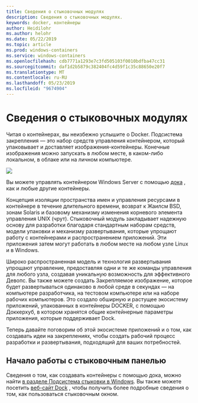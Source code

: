 ```yaml
---
title: Сведения о стыковочных модулях
description: Сведения о стыковочных модулях.
keywords: docker, контейнеры
author: Heidilohr
ms.author: helohr
ms.date: 05/22/2019
ms.topic: article
ms.prod: windows-containers
ms.service: windows-containers
ms.openlocfilehash: cdb7771a1293e7c3fd505103f0010bdfba47cc31
ms.sourcegitcommit: daf1d2b5879c382404fc4d59f1c35c88650e20f7
ms.translationtype: MT
ms.contentlocale: ru-RU
ms.lasthandoff: 05/23/2019
ms.locfileid: "9674904"
---
```

# <a name="about-docker"></a>Сведения о стыковочных модулях

Читая о контейнерах, вы неизбежно услышите о Docker. Подсистема закрепления — это набор средств управления контейнером, который упаковывает и доставляет изображения-контейнеры. Конечные изображения можно запускать в любом месте, в каком-либо локальном, в облаке или на личном компьютере.

![](media/docker.png)

Вы можете управлять контейнером Windows Server с помощью [дока](https://www.docker.com) , как и любые другие контейнеры.

Концепция изоляции пространства имен и управления ресурсами в контейнере в течение длительного времени, возврат к Жаилсм BSD, зонам Solaris и базовому механизму изменения корневого элемента управления UNIX (чрут). Стыковочный модуль закладывает надежную основу для разработки благодаря стандартным наборам средств, модели упаковки и механизму развертывания, которые упрощают работу с контейнерами и распространением приложений. Эти приложения затем могут работать в любом месте на любом узле Linux и в Windows.

Широко распространенная модель и технология развертывания упрощают управление, предоставляя одни и те же команды управления для любого узла, создавая уникальную возможность для эффективного Девопс. Вы также можете создать Закрепляемое изображение, которое будет развертываться одинаково в любой среде в секундах — на компьютере разработчика, на тестовом компьютере или на наборе рабочих компьютеров. Это создало обширную и растущее экосистему приложений, упакованных в контейнеры DOCKER, с помощью Доккерхуб, в котором хранятся общие контейнерные параметры приложения, которые поддерживает Dock.

Теперь давайте поговорим об этой экосистеме приложений и о том, как создавать идеи на закреплениях, чтобы создать рабочий процесс разработки и развертывания, подходящий для ваших потребностей.

## <a name="get-started-with-docker"></a>Начало работы с стыковочным панелью

Сведения о том, как создавать контейнеры с помощью дока, можно найти [в разделе Подсистема стыковки в Windows](../manage-docker/configure-docker-daemon.md). Вы также можете посетить [веб-сайт Dock](https://www.docker.com) , чтобы получить более подробные сведения о том, как пользоваться стыковочным окном.